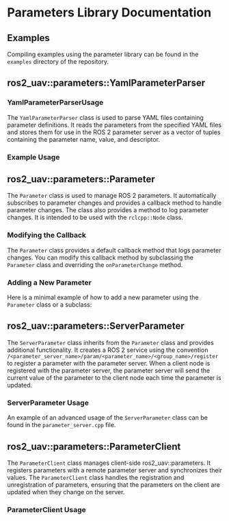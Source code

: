 # Parameters Library Documentation

## Examples

Compiling examples using the parameter library can be found in the `examples` directory of the repository.

## ros2_uav::parameters::YamlParameterParser

### YamlParameterParserUsage

The `YamlParameterParser` class is used to parse YAML files containing parameter definitions. It reads the parameters from the specified YAML files and stores them for use in the ROS 2 parameter server as a vector of tuples containing the parameter name, value, and descriptor.

### Example Usage

<!-- INSERT_EXAMPLE: yaml_parser_usage -->

## ros2_uav::parameters::Parameter

The `Parameter` class is used to manage ROS 2 parameters. It automatically subscribes to parameter changes and provides a callback method to handle parameter changes. The class also provides a method to log parameter changes. It is intended to be used with the `rclcpp::Node` class.

### Modifying the Callback

The `Parameter` class provides a default callback method that logs parameter changes. You can modify this callback method by subclassing the `Parameter` class and overriding the `onParameterChange` method.

<!-- INSERT_EXAMPLE: parameters_callback -->

### Adding a New Parameter

Here is a minimal example of how to add a new parameter using the `Parameter` class or a subclass:

<!-- INSERT_EXAMPLE: parameters_usage -->

## ros2_uav::parameters::ServerParameter

The `ServerParameter` class inherits from the `Parameter` class and provides additional functionality. It creates a ROS 2 service using the convention `/<parameter_server_name>/param/<parameter_name>/<group_name>/register` to register a parameter with the parameter server. When a client node is registered with the parameter server, the parameter server will send the current value of the parameter to the client node each time the parameter is updated.

### ServerParameter Usage

An example of an advanced usage of the `ServerParameter` class can be found in the `parameter_server.cpp` file.

## ros2_uav::parameters::ParameterClient

The `ParameterClient` class manages client-side ros2_uav::parameters. It registers parameters with a remote parameter server and synchronizes their values. The `ParameterClient` class handles the registration and unregistration of parameters, ensuring that the parameters on the client are updated when they change on the server.

### ParameterClient Usage

<!-- INSERT_EXAMPLE: parameter_client -->
